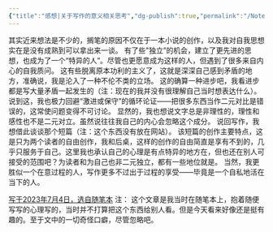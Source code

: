 ```yaml
---
{"title":"感想|关于写作的意义相关思考","dg-publish":true,"permalink":"/Note20230704/","dgPassFrontmatter":true,"created":"","updated":""}
---
```


其实近来想法是不少的，搁笔的原因不仅在于一本小说的创作，以及我对自我思想实在是没有成熟到可以拿出来一谈。
有了些"独立”的机会，建立了更先进的思想，也成为了一个“特异的人”。尽管也更愿意成为这样的人，但遇到了很多来自内心的自我质问。
这有些脱离原本功利的主义了，这就是深深自己感到矛盾的地方，准确说，我是沦入了一种不伦不类的立场。
这的确算一种进步吧，我看进步都是写大量矛盾一起发生的（注：现在的我并没有很理解自己当时想表达什么）。说到这，我也极力回避“激进或保守”的循环论证——把很多东西当作二元对比是错误的，这常使问题变得不可讨论。
显然的，我也想说文字总是非理性的，理性和感性也不是二元对立。虽然说往往我自己的内心会忽略这个成分。
说回写作，我想借此谈谈那个短篇（注：这个东西没有放在网站）。
该短篇的创作主要特点，这是只为两个读者的自由创作，我和后桌，这样的创作的自由简直是享有不到的，几乎只服务于自己。这里我也承认自己的心理是有点特异的地方在，但也还在别人可接受的范围吧？为读者和为自己也非二元独立，都有一些地位就是。
当然，我更胜似一个在意过程的人，写作更多不过出于过程的享受——毕竟是一个自私地活在当下的人。

<u>写于2023年7月4日，选自随笔本</u>
注：
这个文章是我当时在随笔本上，抱着随便写写的心理写的，当时并不打算把这个东西给别人看。但是今天看来好像还是挺有趣的。至于文中的一切奇怪口癖，尽管忽略吧。
